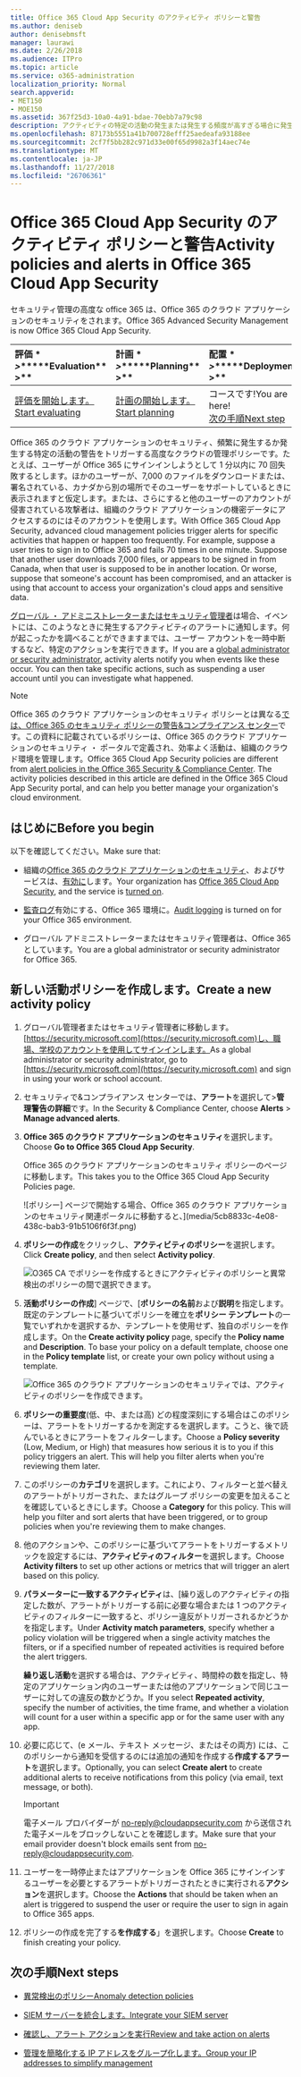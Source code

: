 ```yaml
---
title: Office 365 Cloud App Security のアクティビティ ポリシーと警告
ms.author: deniseb
author: denisebmsft
manager: laurawi
ms.date: 2/26/2018
ms.audience: ITPro
ms.topic: article
ms.service: o365-administration
localization_priority: Normal
search.appverid:
- MET150
- MOE150
ms.assetid: 367f25d3-10a0-4a91-bdae-70ebb7a79c98
description: アクティビティの特定の活動の発生または発生する頻度が高すぎる場合に発生する警告を設定するのには Office 365 のクラウド アプリケーションのセキュリティとポリシーを定義します。ポリシーを設定すると、警告をトリガーするでは、に関する通知を受け取ることができ、特定の活動を監視します。
ms.openlocfilehash: 87173b5551a41b700728efff25aedeafa93188ee
ms.sourcegitcommit: 2cf7f5bb282c971d33e00f65d9982a3f14aec74e
ms.translationtype: MT
ms.contentlocale: ja-JP
ms.lasthandoff: 11/27/2018
ms.locfileid: "26706361"
---
```

# <a name="activity-policies-and-alerts-in-office-365-cloud-app-security"></a><span data-ttu-id="af0cc-104">Office 365 Cloud App Security のアクティビティ ポリシーと警告</span><span class="sxs-lookup"><span data-stu-id="af0cc-104">Activity policies and alerts in Office 365 Cloud App Security</span></span>

<span data-ttu-id="af0cc-105">セキュリティ管理の高度な office 365 は、Office 365 のクラウド アプリケーションのセキュリティをされます。</span><span class="sxs-lookup"><span data-stu-id="af0cc-105">Office 365 Advanced Security Management is now Office 365 Cloud App Security.</span></span>
  
|<span data-ttu-id="af0cc-106">評価 \* *\>*\*</span><span class="sxs-lookup"><span data-stu-id="af0cc-106">\*\*\*\*Evaluation\*\* \>\*\*</span></span>|<span data-ttu-id="af0cc-107">計画 \* *\>*\*</span><span class="sxs-lookup"><span data-stu-id="af0cc-107">\*\*\*\*Planning\*\* \>\*\*</span></span>|<span data-ttu-id="af0cc-108">配置 \* *\>*\*</span><span class="sxs-lookup"><span data-stu-id="af0cc-108">\*\*\*\*Deployment\*\* \>\*\*</span></span>|<span data-ttu-id="af0cc-109">使用率。</span><span class="sxs-lookup"><span data-stu-id="af0cc-109">\*\*\*\*Utilization\*\*\*\*</span></span>|
|:-----|:-----|:-----|:-----|
|[<span data-ttu-id="af0cc-110">評価を開始します。</span><span class="sxs-lookup"><span data-stu-id="af0cc-110">Start evaluating</span></span>](office-365-cas-overview.md) <br/> |[<span data-ttu-id="af0cc-111">計画の開始します。</span><span class="sxs-lookup"><span data-stu-id="af0cc-111">Start planning</span></span>](get-ready-for-office-365-cas.md) <br/> |<span data-ttu-id="af0cc-112">コースです!</span><span class="sxs-lookup"><span data-stu-id="af0cc-112">You are here!</span></span>  <br/> [<span data-ttu-id="af0cc-113">次の手順</span><span class="sxs-lookup"><span data-stu-id="af0cc-113">Next step</span></span>](anomaly-detection-policies-in-ocas.md) <br/> |[<span data-ttu-id="af0cc-114">使用します。</span><span class="sxs-lookup"><span data-stu-id="af0cc-114">Start utilizing</span></span>](utilization-activities-for-ocas.md) <br/> |
   
<span data-ttu-id="af0cc-p102">Office 365 のクラウド アプリケーションのセキュリティ、頻繁に発生するか発生する特定の活動の警告をトリガーする高度なクラウドの管理ポリシーです。たとえば、ユーザーが Office 365 にサインインしようとして 1 分以内に 70 回失敗するとします。ほかのユーザーが、7,000 のファイルをダウンロードまたは、署名されている、カナダから別の場所でそのユーザーをサポートしているときに表示されますと仮定します。または、さらにすると他のユーザーのアカウントが侵害されている攻撃者は、組織のクラウド アプリケーションの機密データにアクセスするのにはそのアカウントを使用します。</span><span class="sxs-lookup"><span data-stu-id="af0cc-p102">With Office 365 Cloud App Security, advanced cloud management policies trigger alerts for specific activities that happen or happen too frequently. For example, suppose a user tries to sign in to Office 365 and fails 70 times in one minute. Suppose that another user downloads 7,000 files, or appears to be signed in from Canada, when that user is supposed to be in another location. Or worse, suppose that someone's account has been compromised, and an attacker is using that account to access your organization's cloud apps and sensitive data.</span></span>
  
<span data-ttu-id="af0cc-p103">[グローバル ・ アドミニストレーターまたはセキュリティ管理者](permissions-in-the-security-and-compliance-center.md)は場合、イベントには、このようなときに発生するアクティビティのアラートに通知します。何が起こったかを調べることができますまでは、ユーザー アカウントを一時中断するなど、特定のアクションを実行できます。</span><span class="sxs-lookup"><span data-stu-id="af0cc-p103">If you are a [global administrator or security administrator](permissions-in-the-security-and-compliance-center.md), activity alerts notify you when events like these occur. You can then take specific actions, such as suspending a user account until you can investigate what happened.</span></span>
  
> [!NOTE]
> <span data-ttu-id="af0cc-p104">Office 365 のクラウド アプリケーションのセキュリティ ポリシーとは異なる[では、Office 365 のセキュリティ ポリシーの警告&amp;コンプライアンス センター](alert-policies.md)です。この資料に記載されているポリシーは、Office 365 のクラウド アプリケーションのセキュリティ ・ ポータルで定義され、効率よく活動は、組織のクラウド環境を管理します。</span><span class="sxs-lookup"><span data-stu-id="af0cc-p104">Office 365 Cloud App Security policies are different from [alert policies in the Office 365 Security &amp; Compliance Center](alert-policies.md). The activity policies described in this article are defined in the Office 365 Cloud App Security portal, and can help you better manage your organization's cloud environment.</span></span> 
  
## <a name="before-you-begin"></a><span data-ttu-id="af0cc-123">はじめに</span><span class="sxs-lookup"><span data-stu-id="af0cc-123">Before you begin</span></span>

<span data-ttu-id="af0cc-124">以下を確認してください。</span><span class="sxs-lookup"><span data-stu-id="af0cc-124">Make sure that:</span></span>
  
- <span data-ttu-id="af0cc-125">組織の[Office 365 のクラウド アプリケーションのセキュリティ](office-365-cas-overview.md)、およびサービスは、[有効に](turn-on-office-365-cas.md)します。</span><span class="sxs-lookup"><span data-stu-id="af0cc-125">Your organization has [Office 365 Cloud App Security](office-365-cas-overview.md), and the service is [turned on](turn-on-office-365-cas.md).</span></span>
    
- <span data-ttu-id="af0cc-126">[監査ログ](turn-audit-log-search-on-or-off.md)有効にする、Office 365 環境に。</span><span class="sxs-lookup"><span data-stu-id="af0cc-126">[Audit logging](turn-audit-log-search-on-or-off.md) is turned on for your Office 365 environment.</span></span> 
    
- <span data-ttu-id="af0cc-127">グローバル アドミニストレーターまたはセキュリティ管理者は、Office 365 としています。</span><span class="sxs-lookup"><span data-stu-id="af0cc-127">You are a global administrator or security administrator for Office 365.</span></span>
    
## <a name="create-a-new-activity-policy"></a><span data-ttu-id="af0cc-128">新しい活動ポリシーを作成します。</span><span class="sxs-lookup"><span data-stu-id="af0cc-128">Create a new activity policy</span></span>

1. <span data-ttu-id="af0cc-129">グローバル管理者またはセキュリティ管理者に移動します。[https://security.microsoft.com](https://security.microsoft.com)し、職場、学校のアカウントを使用してサインインします。</span><span class="sxs-lookup"><span data-stu-id="af0cc-129">As a global administrator or security administrator, go to [https://security.microsoft.com](https://security.microsoft.com) and sign in using your work or school account.</span></span> 
    
2. <span data-ttu-id="af0cc-130">セキュリティで&amp;コンプライアンス センターでは、**アラート**を選択して\>**管理警告の詳細**です。</span><span class="sxs-lookup"><span data-stu-id="af0cc-130">In the Security &amp; Compliance Center, choose **Alerts** \> **Manage advanced alerts**.</span></span>
    
3. <span data-ttu-id="af0cc-131">**Office 365 のクラウド アプリケーションのセキュリティ**を選択します。</span><span class="sxs-lookup"><span data-stu-id="af0cc-131">Choose **Go to Office 365 Cloud App Security**.</span></span>
    
    <span data-ttu-id="af0cc-132">Office 365 のクラウド アプリケーションのセキュリティ ポリシーのページに移動します。</span><span class="sxs-lookup"><span data-stu-id="af0cc-132">This takes you to the Office 365 Cloud App Security Policies page.</span></span>
    
    ![ポリシー] ページで開始する場合、Office 365 のクラウド アプリケーションのセキュリティ関連ポータルに移動すると、](media/5cb8833c-4e08-438c-bab3-91b5106f6f3f.png)
  
4. <span data-ttu-id="af0cc-134">**ポリシーの作成**をクリックし、**アクティビティのポリシー**を選択します。</span><span class="sxs-lookup"><span data-stu-id="af0cc-134">Click **Create policy**, and then select **Activity policy**.</span></span>
    
    ![O365 CA でポリシーを作成するときにアクティビティのポリシーと異常検出のポリシーの間で選択できます。](media/79f34535-ddf9-4a5b-a0a3-8766bf9c174c.png)
  
5. <span data-ttu-id="af0cc-p105">**活動ポリシーの作成**] ページで、[**ポリシーの名前**および**説明**を指定します。既定のテンプレートに基づいてポリシーを確立を**ポリシー テンプレート**の一覧でいずれかを選択するか、テンプレートを使用せず、独自のポリシーを作成します。</span><span class="sxs-lookup"><span data-stu-id="af0cc-p105">On the **Create activity policy** page, specify the **Policy name** and **Description**. To base your policy on a default template, choose one in the **Policy template** list, or create your own policy without using a template.</span></span> 
    
    ![Office 365 のクラウド アプリケーションのセキュリティでは、アクティビティのポリシーを作成できます。](media/4083a76f-7074-4d6a-8200-6d76d49259d7.png)
  
6. <span data-ttu-id="af0cc-p106">**ポリシーの重要度**(低、中、または高) どの程度深刻にする場合はこのポリシーは、アラートをトリガーするかを測定するを選択します。こうと、後で読んでいるときにアラートをフィルターします。</span><span class="sxs-lookup"><span data-stu-id="af0cc-p106">Choose a **Policy severity** (Low, Medium, or High) that measures how serious it is to you if this policy triggers an alert. This will help you filter alerts when you're reviewing them later.</span></span> 
    
7. <span data-ttu-id="af0cc-p107">このポリシーの**カテゴリ**を選択します。これにより、フィルターと並べ替えのアラートがトリガーされた、またはグループ ポリシーの変更を加えることを確認しているときにします。</span><span class="sxs-lookup"><span data-stu-id="af0cc-p107">Choose a **Category** for this policy. This will help you filter and sort alerts that have been triggered, or to group policies when you're reviewing them to make changes.</span></span> 
    
8. <span data-ttu-id="af0cc-143">他のアクションや、このポリシーに基づいてアラートをトリガーするメトリックを設定するには、**アクティビティのフィルター**を選択します。</span><span class="sxs-lookup"><span data-stu-id="af0cc-143">Choose **Activity filters** to set up other actions or metrics that will trigger an alert based on this policy.</span></span> 
    
9. <span data-ttu-id="af0cc-144">**パラメーターに一致するアクティビティ**は、[繰り返しのアクティビティの指定した数が、アラートがトリガーする前に必要な場合または 1 つのアクティビティのフィルターに一致すると、ポリシー違反がトリガーされるかどうかを指定します。</span><span class="sxs-lookup"><span data-stu-id="af0cc-144">Under **Activity match parameters**, specify whether a policy violation will be triggered when a single activity matches the filters, or if a specified number of repeated activities is required before the alert triggers.</span></span>
    
    <span data-ttu-id="af0cc-145">**繰り返し活動**を選択する場合は、アクティビティ、時間枠の数を指定し、特定のアプリケーション内のユーザーまたは他のアプリケーションで同じユーザーに対しての違反の数かどうか。</span><span class="sxs-lookup"><span data-stu-id="af0cc-145">If you select **Repeated activity**, specify the number of activities, the time frame, and whether a violation will count for a user within a specific app or for the same user with any app.</span></span>
    
10. <span data-ttu-id="af0cc-146">必要に応じて、(e メール、テキスト メッセージ、またはその両方) には、このポリシーから通知を受信するのには追加の通知を作成する**作成するアラート**を選択します。</span><span class="sxs-lookup"><span data-stu-id="af0cc-146">Optionally, you can select **Create alert** to create additional alerts to receive notifications from this policy (via email, text message, or both).</span></span> 
    
    > [!IMPORTANT]
    > <span data-ttu-id="af0cc-147">電子メール プロバイダーが no-reply@cloudappsecurity.com から送信された電子メールをブロックしないことを確認します。</span><span class="sxs-lookup"><span data-stu-id="af0cc-147">Make sure that your email provider doesn't block emails sent from no-reply@cloudappsecurity.com.</span></span> 
  
11. <span data-ttu-id="af0cc-148">ユーザーを一時停止またはアプリケーションを Office 365 にサインインするユーザーを必要とするアラートがトリガーされたときに実行される**アクション**を選択します。</span><span class="sxs-lookup"><span data-stu-id="af0cc-148">Choose the **Actions** that should be taken when an alert is triggered to suspend the user or require the user to sign in again to Office 365 apps.</span></span> 
    
12. <span data-ttu-id="af0cc-149">ポリシーの作成を完了する**を作成する**」を選択します。</span><span class="sxs-lookup"><span data-stu-id="af0cc-149">Choose **Create** to finish creating your policy.</span></span> 
    
## <a name="next-steps"></a><span data-ttu-id="af0cc-150">次の手順</span><span class="sxs-lookup"><span data-stu-id="af0cc-150">Next steps</span></span>

- [<span data-ttu-id="af0cc-151">異常検出のポリシー</span><span class="sxs-lookup"><span data-stu-id="af0cc-151">Anomaly detection policies</span></span>](anomaly-detection-policies-in-ocas.md)
    
- [<span data-ttu-id="af0cc-152">SIEM サーバーを統合します。</span><span class="sxs-lookup"><span data-stu-id="af0cc-152">Integrate your SIEM server</span></span>](integrate-your-siem-server-with-office-365-cas.md)
    
- [<span data-ttu-id="af0cc-153">確認し、アラート アクションを実行</span><span class="sxs-lookup"><span data-stu-id="af0cc-153">Review and take action on alerts</span></span>](review-office-365-cas-alerts.md)
    
- [<span data-ttu-id="af0cc-154">管理を簡略化する IP アドレスをグループ化します。</span><span class="sxs-lookup"><span data-stu-id="af0cc-154">Group your IP addresses to simplify management</span></span>](group-your-ip-addresses-in-ocas.md)
    

